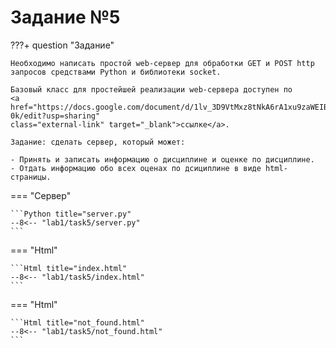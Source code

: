 # Задание №5

???+ question "Задание"

    Необходимо написать простой web-сервер для обработки GET и POST http
    запросов средствами Python и библиотеки socket.

    Базовый класс для простейшей реализации web-сервера доступен по 
    <a href="https://docs.google.com/document/d/1lv_3D9VtMxz8tNkA6rA1xu9zaWEIBGXiLWBo1cse-0k/edit?usp=sharing" 
    class="external-link" target="_blank">ссылке</a>.

    Задание: сделать сервер, который может:

    - Принять и записать информацию о дисциплине и оценке по дисциплине.
    - Отдать информацию обо всех оценах по дсициплине в виде html-страницы.

=== "Сервер"

    ```Python title="server.py"
    --8<-- "lab1/task5/server.py"
    ```
  
=== "Html"

    ```Html title="index.html"
    --8<-- "lab1/task5/index.html"
    ```

=== "Html"

    ```Html title="not_found.html"
    --8<-- "lab1/task5/not_found.html"
    ```
